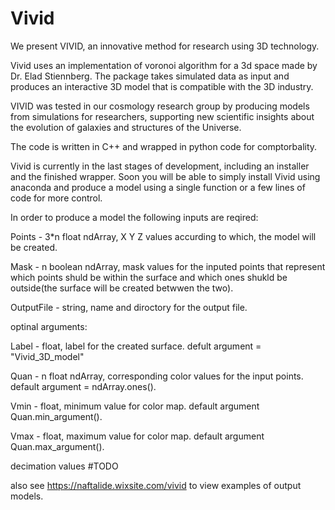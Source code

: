 # Vivid
We present VIVID, an innovative method for research using 3D technology.

Vivid uses an implementation of voronoi algorithm for a 3d space made by Dr. Elad Stiennberg. The package takes simulated data as input and produces an interactive 3D model that is compatible with the 3D industry.  


VIVID was tested in our cosmology research group by producing models from simulations for researchers, supporting new scientific insights about the evolution of galaxies and structures of the Universe.

The code is written in C++ and wrapped in python code for comptorbality.


Vivid is currently in the last stages of development, including an installer and the finished wrapper. Soon you will be able to simply install Vivid using anaconda and produce a model using a single function or a few lines of code for more control.

In order to produce a model the following inputs are reqired:

Points - 3*n float ndArray, X Y Z values accurding to which, the model will be created.

Mask - n boolean ndArray, mask values for the inputed points that represent which points shuld be within the surface and which ones shukld be outside(the surface will be created betwwen the two).

OutputFile - string, name and diroctory for the output file.

optinal arguments:

Label - float, label for the created surface. defult argument = "Vivid_3D_model"

Quan - n float ndArray, corresponding color values for the input points. default argument = ndArray.ones().

Vmin - float, minimum value for color map. default argument Quan.min_argument().

Vmax - float, maximum value for color map. default argument Quan.max_argument().

decimation values #TODO

also see https://naftalide.wixsite.com/vivid to view examples of output models.
